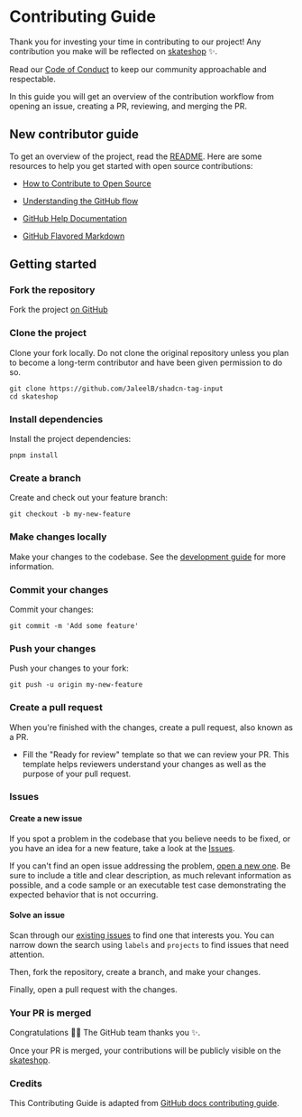 # Contributing Guide

Thank you for investing your time in contributing to our project! Any contribution you make will be reflected on [skateshop](<[skateshop.sadmn.com](https://github.com/JaleelB/shadcn-tag-input)>) :sparkles:.

Read our [Code of Conduct](./CODE_OF_CONDUCT.md) to keep our community approachable and respectable.

In this guide you will get an overview of the contribution workflow from opening an issue, creating a PR, reviewing, and merging the PR.

## New contributor guide

To get an overview of the project, read the [README](README.md). Here are some resources to help you get started with open source contributions:

- [How to Contribute to Open Source](https://opensource.guide/how-to-contribute/)
- [Understanding the GitHub flow](https://guides.github.com/introduction/flow/)

- [GitHub Help Documentation](https://help.github.com/)
- [GitHub Flavored Markdown](https://guides.github.com/features/mastering-markdown/)

## Getting started

### Fork the repository

Fork the project [on GitHub](https://github.com/JaleelB/shadcn-tag-input)

### Clone the project

Clone your fork locally. Do not clone the original repository unless you plan to become a long-term contributor and have been given permission to do so.

```shell
git clone https://github.com/JaleelB/shadcn-tag-input
cd skateshop
```

### Install dependencies

Install the project dependencies:

```shell
pnpm install
```

### Create a branch

Create and check out your feature branch:

```shell
git checkout -b my-new-feature
```

### Make changes locally

Make your changes to the codebase. See the [development guide](contributing/development.md) for more information.

### Commit your changes

Commit your changes:

```shell
git commit -m 'Add some feature'
```

### Push your changes

Push your changes to your fork:

```shell
git push -u origin my-new-feature
```

### Create a pull request

When you're finished with the changes, create a pull request, also known as a PR.

- Fill the "Ready for review" template so that we can review your PR. This template helps reviewers understand your changes as well as the purpose of your pull request.

### Issues

#### Create a new issue

If you spot a problem in the codebase that you believe needs to be fixed, or you have an idea for a new feature, take a look at the [Issues](https://github.com/JaleelB/shadcn-tag-input/issues).

If you can't find an open issue addressing the problem, [open a new one](https://github.com/JaleelB/shadcn-tag-input/issues/new). Be sure to include a title and clear description, as much relevant information as possible, and a code sample or an executable test case demonstrating the expected behavior that is not occurring.

#### Solve an issue

Scan through our [existing issues](https://github.com/JaleelB/shadcn-tag-input/issues) to find one that interests you. You can narrow down the search using `labels` and `projects` to find issues that need attention.

Then, fork the repository, create a branch, and make your changes.

Finally, open a pull request with the changes.

### Your PR is merged

Congratulations :tada::tada: The GitHub team thanks you :sparkles:.

Once your PR is merged, your contributions will be publicly visible on the [skateshop](https://github.com/JaleelB/shadcn-tag-input).

### Credits

This Contributing Guide is adapted from [GitHub docs contributing guide](https://github.com/github/docs/blob/main/CONTRIBUTING.md?plain=1).
